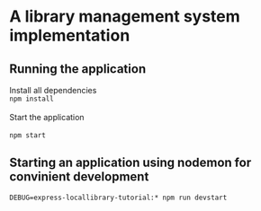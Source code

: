 # A library management system implementation

## Running the application
Install all dependencies <br/>
`
npm install
`
<br/><br/>
Start the application <br/><br/>
`
npm start
`<br/>
## Starting an application using nodemon for convinient development 
`
DEBUG=express-locallibrary-tutorial:* npm run devstart   
`<br/> 



